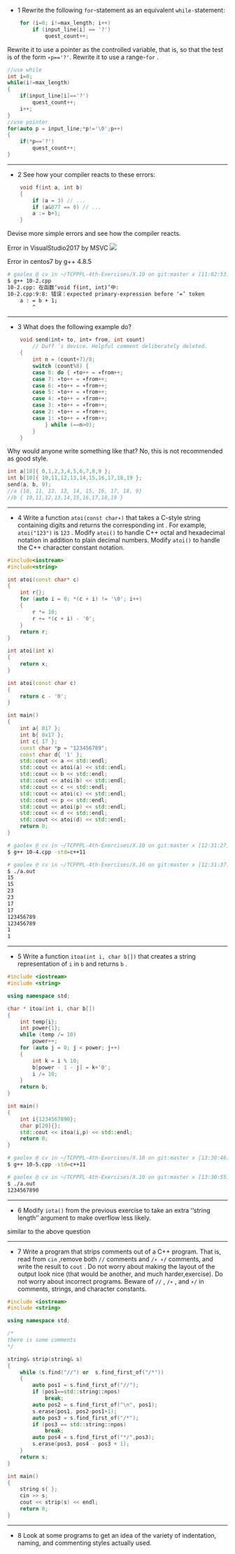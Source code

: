 * 1 Rewrite the following `for`-statement as an equivalent `while-`statement:

```c++
    for (i=0; i!=max_length; i++)
        if (input_line[i] == '?')
            quest_count++;
```

Rewrite it to use a pointer as the controlled variable, that is, so that the test is of the form `∗p=='?'`. Rewrite it to use a range-`for` .

```c++
//use while
int i=0;
while(i!=max_length)
{
    if(input_line[i]=='?')
        quest_count++;
    i++;
}
//use pointer
for(auto p = input_line;*p!='\0';p++)
{
    if(*p=='?')
        quest_count++;
} 

```

---

* 2 See how your compiler reacts to these errors:

```c++
    void f(int a, int b)
    {
        if (a = 3) // ...
        if (a&077 == 0) // ...
        a := b+1;
    }
```
Devise more simple errors and see how the compiler reacts.

Error in VisualStudio2017 by MSVC
![](./images/10-2MSVC.png)

Error in centos7 by g++ 4.8.5
```bash
# gaolex @ cv in ~/TCPPPL-4th-Exercises/X.10 on git:master x [11:02:53] C:1
$ g++ 10-2.cpp
10-2.cpp: 在函数‘void f(int, int)’中:
10-2.cpp:9:8: 错误：expected primary-expression before ‘=’ token
    a : = b + 1;
        ^
```

---

* 3 What does the following example do?

```c++
    void send(int∗ to, int∗ from, int count)
        // Duff ’s device. Helpful comment deliberately deleted.
    {
        int n = (count+7)/8;
        switch (count%8) {
        case 0: do { ∗to++ = ∗from++;
        case 7: ∗to++ = ∗from++;
        case 6: ∗to++ = ∗from++;
        case 5: ∗to++ = ∗from++;
        case 4: ∗to++ = ∗from++;
        case 3: ∗to++ = ∗from++;
        case 2: ∗to++ = ∗from++;
        case 1: ∗to++ = ∗from++;
            } while (−−n>0);
        }
    }
```

Why would anyone write something like that? No, this is not recommended as good style.

```c++
int a[10]{ 0,1,2,3,4,5,6,7,8,9 };
int b[10]{ 10,11,12,13,14,15,16,17,18,19 };
send(a, b, 9);
//a {10, 11, 12, 13, 14, 15, 16, 17, 18, 9}	
//b { 10,11,12,13,14,15,16,17,18,19 }
```

---

* 4 Write a function `atoi(const char∗)` that takes a C-style string containing digits and returns the corresponding int . For example, `atoi("123")` is `123` . Modify `atoi()` to handle C++ octal and hexadecimal notation in addition to plain decimal numbers. Modify `atoi()` to handle the C++ character constant notation.

```c++
#include<iostream>
#include<string>

int atoi(const char* c)
{
	int r{};
	for (auto i = 0; *(c + i) != '\0'; i++)
	{
		r *= 10;
		r += *(c + i) - '0';
	}
	return r;
}

int atoi(int x)
{
	return x;
}

int atoi(const char c)
{
	return c - '0';
}

int main()
{
	int a{ 017 };
	int b{ 0x17 };
	int c{ 17 };
	const char *p = "123456789";
	const char d{ '1' };
	std::cout << a << std::endl;
	std::cout << atoi(a) << std::endl;
	std::cout << b << std::endl;
	std::cout << atoi(b) << std::endl;
	std::cout << c << std::endl;
	std::cout << atoi(c) << std::endl;
	std::cout << p << std::endl;
	std::cout << atoi(p) << std::endl;
	std::cout << d << std::endl;
	std::cout << atoi(d) << std::endl;
	return 0;
}
```

```bash
# gaolex @ cv in ~/TCPPPL-4th-Exercises/X.10 on git:master x [12:31:27] 
$ g++ 10-4.cpp -std=c++11

# gaolex @ cv in ~/TCPPPL-4th-Exercises/X.10 on git:master x [12:31:37] 
$ ./a.out                
15
15
23
23
17
17
123456789
123456789
1
1

```

---

* 5 Write a function `itoa(int i, char b[])` that creates a string representation of `i` in `b` and returns `b` .

```c++
#include <iostream>
#include <string>

using namespace std;

char * itoa(int i, char b[])
{
	int temp{i};
	int power{1};
	while (temp /= 10)
		power++;
	for (auto j = 0; j < power; j++)
	{
		int k = i % 10;
		b[power - 1 - j] = k+'0';
		i /= 10;
	}
	return b;
}

int main()
{
	int i{1234567890};
	char p[20]{};
	std::cout << itoa(i,p) << std::endl;
	return 0;
}
```

```bash
# gaolex @ cv in ~/TCPPPL-4th-Exercises/X.10 on git:master x [13:30:46] 
$ g++ 10-5.cpp -std=c++11

# gaolex @ cv in ~/TCPPPL-4th-Exercises/X.10 on git:master x [13:30:55] 
$ ./a.out                
1234567890
```

---

* 6 Modify `iota()` from the previous exercise to take an extra ‘‘string length’’ argument to make
overflow less likely.

similar to the above question

---

* 7 Write a program that strips comments out of a C++ program. That is, read from `cin` ,remove both `//` comments and `/∗ ∗/` comments, and write the result to `cout` . Do not worry about making the layout of the output look nice (that would be another, and much harder,exercise). Do not worry about incorrect programs. Beware of `//` , `/∗` , and `∗/` in comments, strings, and character constants.

```c++
#include <iostream>
#include <string>

using namespace std;

/*
there is some comments
*/

string& strip(string& s)
{
	while (s.find("//") or  s.find_first_of("/*"))
	{
		auto pos1 = s.find_first_of("//");
		if (pos1==std::string::npos)
			break;
		auto pos2 = s.find_first_of("\n", pos1);
		s.erase(pos1, pos2-pos1+1);
		auto pos3 = s.find_first_of("/*");
		if (pos3 == std::string::npos)
			break;
		auto pos4 = s.find_first_of("*/",pos3);
		s.erase(pos3, pos4 - pos3 + 1);
	}
	return s;
}

int main()
{
	string s{ };
	cin >> s;
	cout << strip(s) << endl;
	return 0;
}
```

---

* 8 Look at some programs to get an idea of the variety of indentation, naming, and commenting styles actually used.
